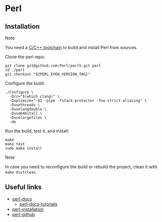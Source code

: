 # Perl

## Installation

> [!NOTE]
>
> You need a [C/C++ toolchain](../llvm/README.md) to build and install Perl from sources.

Clone the perl repo:

```shell
git clone git@github.com:Perl/perl5.git perl
cd ./perl
git checkout "${PERL_EVEN_VERSION_TAG}"
```

Configure the build:

```shell
./Configure \
  -Dcc="$(which clang)" \
  -Doptimize="-O2 -pipe -fstack-protector -fno-strict-aliasing" \
  -Dusethreads \
  -Duselongdouble \
  -Duse64bitall \
  -Duselargefiles \
  -de
```

Run the build, test it, and install:

```shell
make
make test
sudo make install
```

> [!NOTE]
>
> In case you need to reconfigure the build or rebuild the project, clean it with `make distclean`.

## Useful links

- [perl-docs][perl-docs]
  - [perl-docs-tutorials][perl-docs-tutorials]
- [perl-installation][perl-installation]
- [perl-github][perl-github]

[perl-docs]: <https://perldoc.perl.org/>
[perl-docs-tutorials]: <https://perldoc.perl.org/perl#Tutorials>
[perl-github]: <https://github.com/Perl/perl5>
[perl-installation]: <https://github.com/Perl/perl5>

